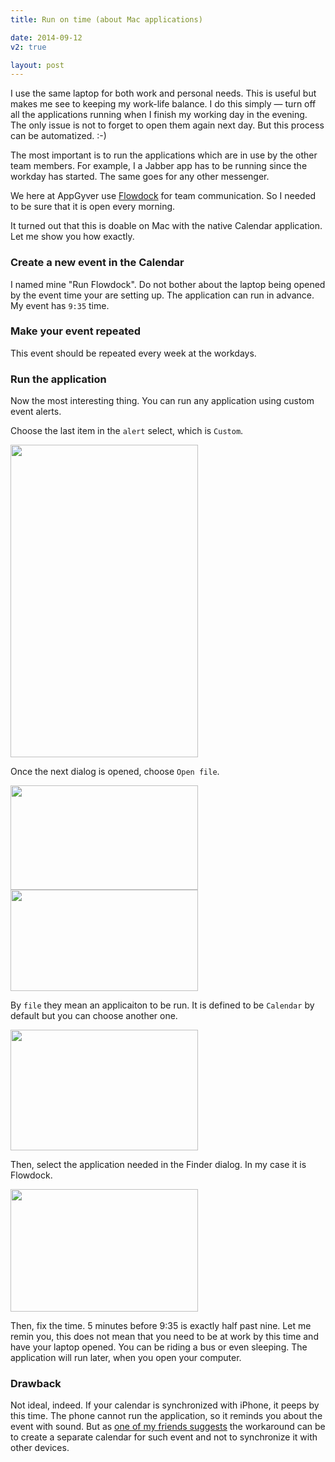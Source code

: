 ```yaml
---
title: Run on time (about Mac applications)

date: 2014-09-12
v2: true

layout: post
---
```


<div data-excerpt>

I use the same laptop for both work and personal needs. This is useful but makes me see to keeping my
work-life balance. I do this simply — turn off all the applications running when I finish my working day
in the evening. The only issue is not to forget to open them again next day. But this process can be automatized. :-)

</div>

The most important is to run the applications which are in use by the other team members. For example, I a Jabber app
has to be running since the workday has started. The same goes for any other messenger.

We here at AppGyver use [Flowdock](https://www.flowdock.com)
for team communication. So I needed to be sure that it is open every morning.

It turned out that this is doable on Mac with the native Calendar application. Let me show you how exactly.

### Create a new event in the Calendar

I named mine "Run Flowdock". Do not bother about the laptop being opened by the event time your are setting up. The
application can run in advance. My event has `9:35` time.

### Make your event repeated

This event should be repeated every week at the workdays.

### Run the application

Now the most interesting thing. You can run any application using custom event alerts.

Choose the last item in the `alert` select, which is `Custom`.

<img
class="article__image"
src="http://img-fotki.yandex.ru/get/4802/14441195.32/0_88921_7d53950e_L.png" width="300" height="500" border="0"
title="" alt=""/>

Once the next dialog is opened, choose `Open file`.

<img
class="article__image"
src="http://img-fotki.yandex.ru/get/4813/14441195.32/0_88925_47986a79_M.png" width="300" height="167" border="0"
title="" alt=""/>
<img
class="article__image"
src="http://img-fotki.yandex.ru/get/5109/14441195.32/0_88924_ea39983e_M.png" width="300" height="162" border="0"
title="" alt=""/>

By `file` they mean an applicaiton to be run. It is defined to be `Calendar` by default but you can
choose another one.

<img
class="article__image"
src="http://img-fotki.yandex.ru/get/4810/14441195.32/0_88922_22d155c7_M.png" width="300" height="193" border="0"
title="" alt=""/>

Then, select the application needed in the Finder dialog. In my case it is Flowdock.

<img
class="article__image"
src="http://img-fotki.yandex.ru/get/4809/14441195.32/0_88923_7597bf28_M.png" width="300" height="196" border="0"
title="" alt=""/>

Then, fix the time. 5 minutes before 9:35 is exactly half past nine. Let me remin you, this does not mean that
you need to be at work by this time and have your laptop opened. You can be riding a bus or even sleeping. The
application will run later, when you open your computer.

### Drawback

Not ideal, indeed. If your calendar is synchronized with iPhone, it peeps by this time. The phone cannot run the
application, so it reminds you about the event with sound. But as [one of my friends
suggests](http://varya.me/ru/posts/run-app-in-time-on-mac/#comment-1582219469) the workaround can be to create a
separate calendar for such event and not to synchronize it with other devices.
